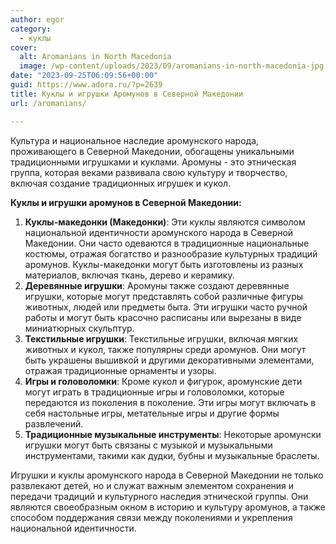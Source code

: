 ```yaml
---
author: egor
category:
  - куклы
cover:
  alt: Aromanians in North Macedonia
  image: /wp-content/uploads/2023/09/aromanians-in-north-macedonia-jpg.webp
date: "2023-09-25T06:09:56+00:00"
guid: https://www.adora.ru/?p=2639
title: Куклы и игрушки Аромунов в Северной Македонии
url: /aromanians/

---
```

Культура и национальное наследие аромунского народа, проживающего в Северной Македонии, обогащены уникальными традиционными игрушками и куклами. Аромуны \- это этническая группа, которая веками развивала свою культуру и творчество, включая создание традиционных игрушек и кукол.

**Куклы и игрушки аромунов в Северной Македонии:**

1. **Куклы-македонки (Македонки)**: Эти куклы являются символом национальной идентичности аромунского народа в Северной Македонии. Они часто одеваются в традиционные национальные костюмы, отражая богатство и разнообразие культурных традиций аромунов. Куклы-македонки могут быть изготовлены из разных материалов, включая ткань, дерево и керамику.
1. **Деревянные игрушки**: Аромуны также создают деревянные игрушки, которые могут представлять собой различные фигуры животных, людей или предметы быта. Эти игрушки часто ручной работы и могут быть красочно расписаны или вырезаны в виде миниатюрных скульптур.
1. **Текстильные игрушки**: Текстильные игрушки, включая мягких животных и кукол, также популярны среди аромунов. Они могут быть украшены вышивкой и другими декоративными элементами, отражая традиционные орнаменты и узоры.
1. **Игры и головоломки**: Кроме кукол и фигурок, аромунские дети могут играть в традиционные игры и головоломки, которые передаются из поколения в поколение. Эти игры могут включать в себя настольные игры, метательные игры и другие формы развлечений.
1. **Традиционные музыкальные инструменты**: Некоторые аромунски игрушки могут быть связаны с музыкой и музыкальными инструментами, такими как дудки, бубны и музыкальные браслеты.

Игрушки и куклы аромунского народа в Северной Македонии не только развлекают детей, но и служат важным элементом сохранения и передачи традиций и культурного наследия этнической группы. Они являются своеобразным окном в историю и культуру аромунов, а также способом поддержания связи между поколениями и укрепления национальной идентичности.
